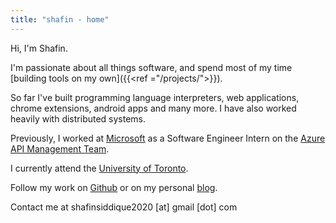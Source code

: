 ```yaml
---
title: "shafin - home"
---
```

Hi, I'm Shafin.

I'm passionate about all things software, and spend most of my time [building tools on my own]({{<ref ="/projects/">}}). 

So far I've built programming language interpreters, web applications, chrome extensions, android apps and many more. I have also worked heavily with distributed systems.

Previously, I worked at [Microsoft](https://www.microsoft.com/) as a Software Engineer Intern on the [Azure API Management Team](https://azure.microsoft.com/en-ca/services/api-management/).

I currently attend the [University of Toronto](https://www.sgs.utoronto.ca/programs/computer-science/).

Follow my work on [Github](https://github.com/shafinsiddique) or on my personal [blog]().

Contact me at shafinsiddique2020 [at] gmail [dot] com
